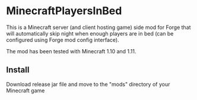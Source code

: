 # MinecraftPlayersInBed

This is a Minecraft server (and client hosting game) side mod for Forge that will automatically skip night when enough players are in bed (can be configured using Forge mod config interface).

The mod has been tested with Minecraft 1.10 and 1.11.

## Install

Download release jar file and move to the "mods" directory of your Minecraft game
